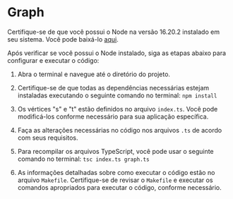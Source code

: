 # Graph

Certifique-se de que você possui o Node na versão 16.20.2 instalado em seu sistema. Você pode baixá-lo [aqui](https://nodejs.org/).

Após verificar se você possui o Node instalado, siga as etapas abaixo para configurar e executar o código:

1. Abra o terminal e navegue até o diretório do projeto.

2. Certifique-se de que todas as dependências necessárias estejam instaladas executando o seguinte comando no terminal: `npm install`
   
3. Os vértices "s" e "t" estão definidos no arquivo `index.ts`. Você pode modificá-los conforme necessário para sua aplicação específica.

4. Faça as alterações necessárias no código nos arquivos `.ts` de acordo com seus requisitos.

5. Para recompilar os arquivos TypeScript, você pode usar o seguinte comando no terminal: `tsc index.ts graph.ts`

6. As informações detalhadas sobre como executar o código estão no arquivo `Makefile`. Certifique-se de revisar o `Makefile` e executar os comandos apropriados para executar o código, conforme necessário.



